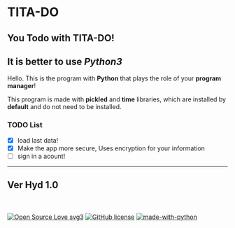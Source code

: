 # TITA-DO

## You Todo with TITA-DO!
## It is better to use *Python3*

Hello. This is the program with **Python** that plays the role of your **program manager**!

This program is made with **pickled** and **time** libraries, which are installed by **default** and do not need to be installed.

### TODO List

- [x]  load last data!
- [x]  Make the app more secure, Uses encryption for your information
- [ ]  sign in a acount!

----------------------

##   Ver Hyd 1.0

<br></br>
[![Open Source Love svg3](https://badges.frapsoft.com/os/v3/open-source.svg?v=103)](https://github.com/ellerbrock/open-source-badges/)
[![GitHub license](https://img.shields.io/github/license/Naereen/badges.svg)](https://github.com/KomeilParseh/TITA-DO/blob/main/LICENSE)
[![made-with-python](https://img.shields.io/badge/Made%20with-Python-1f425f.svg)](https://www.python.org/)
